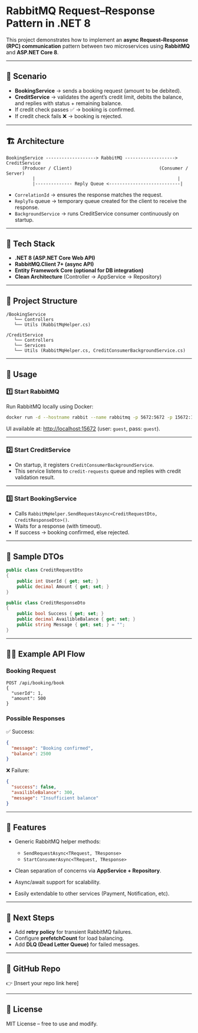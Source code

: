 # RabbitMQ Request–Response Pattern in .NET 8

This project demonstrates how to implement an **async Request–Response (RPC) communication** pattern between two microservices using **RabbitMQ** and **ASP.NET Core 8**.

---

## 📌 Scenario

* **BookingService** → sends a booking request (amount to be debited).
* **CreditService** → validates the agent’s credit limit, debits the balance, and replies with status + remaining balance.
* If credit check passes ✅ → booking is confirmed.
* If credit check fails ❌ → booking is rejected.

---

## 🏗️ Architecture

```
BookingService -------------------> RabbitMQ -------------------> CreditService
      (Producer / Client)                                 (Consumer / Server)
          |                                                      |
          |-------------- Reply Queue <---------------------------|
```

* `CorrelationId` → ensures the response matches the request.
* `ReplyTo` queue → temporary queue created for the client to receive the response.
* `BackgroundService` → runs CreditService consumer continuously on startup.

---

## 🔧 Tech Stack

* **.NET 8 (ASP.NET Core Web API)**
* **RabbitMQ.Client 7+ (async API)**
* **Entity Framework Core (optional for DB integration)**
* **Clean Architecture** (Controller → AppService → Repository)

---

## 📂 Project Structure

```
/BookingService
   └── Controllers
   └── Utils (RabbitMqHelper.cs)

/CreditService
   └── Controllers
   └── Services
   └── Utils (RabbitMqHelper.cs, CreditConsumerBackgroundService.cs)
```

---

## 🚀 Usage

### 1️⃣ Start RabbitMQ

Run RabbitMQ locally using Docker:

```bash
docker run -d --hostname rabbit --name rabbitmq -p 5672:5672 -p 15672:15672 rabbitmq:3-management
```

UI available at: [http://localhost:15672](http://localhost:15672) (user: `guest`, pass: `guest`).

---

### 2️⃣ Start **CreditService**

* On startup, it registers `CreditConsumerBackgroundService`.
* This service listens to `credit-requests` queue and replies with credit validation result.

---

### 3️⃣ Start **BookingService**

* Calls `RabbitMqHelper.SendRequestAsync<CreditRequestDto, CreditResponseDto>()`.
* Waits for a response (with timeout).
* If success → booking confirmed, else rejected.

---

## 📜 Sample DTOs

```csharp
public class CreditRequestDto
{
    public int UserId { get; set; }
    public decimal Amount { get; set; }
}

public class CreditResponseDto
{
    public bool Success { get; set; }
    public decimal AvailibleBalance { get; set; }
    public string Message { get; set; } = "";
}
```

---

## 🧑‍💻 Example API Flow

### Booking Request

```http
POST /api/booking/book
{
  "userId": 1,
  "amount": 500
}
```

### Possible Responses

✅ Success:

```json
{
  "message": "Booking confirmed",
  "balance": 2500
}
```

❌ Failure:

```json
{
  "success": false,
  "availibleBalance": 300,
  "message": "Insufficient balance"
}
```

---

## 🌟 Features

* Generic RabbitMQ helper methods:

  * `SendRequestAsync<TRequest, TResponse>`
  * `StartConsumerAsync<TRequest, TResponse>`
* Clean separation of concerns via **AppService + Repository**.
* Async/await support for scalability.
* Easily extendable to other services (Payment, Notification, etc).

---

## 📌 Next Steps

* Add **retry policy** for transient RabbitMQ failures.
* Configure **prefetchCount** for load balancing.
* Add **DLQ (Dead Letter Queue)** for failed messages.

---

## 🔗 GitHub Repo

👉 [Insert your repo link here]

---

## 📜 License

MIT License – free to use and modify.
